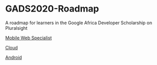# GADS2020-Roadmap
A roadmap for learners in the Google Africa Developer Scholarship on Pluralsight


[Mobile Web Specialist](./MWS.md)



[Cloud](./Cloud.md)


[Android](./Android.md)
